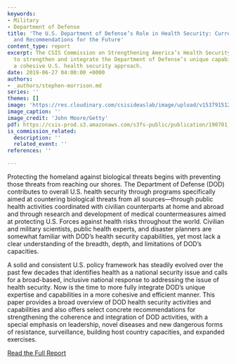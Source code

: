 ```yaml
---
keywords:
- Military
- Department of Defense
title: 'The U.S. Department of Defense’s Role in Health Security: Current Capabilities
  and Recommendations for the Future'
content_type: report
excerpt: The CSIS Commission on Strengthening America’s Health Security proposes ways
  to strengthen and integrate the Department of Defense’s unique capabilities into
  a cohesive U.S. health security approach.
date: 2019-06-27 04:00:00 +0000
authors:
- _authors/stephen-morrison.md
series: ''
themes: []
image: 'https://res.cloudinary.com/csisideaslab/image/upload/v1537915123/health-commission/GettyImages-456932390.jpg'
image_caption: ''
image_credit: 'John Moore/Getty'
pdf: https://csis-prod.s3.amazonaws.com/s3fs-public/publication/190701_CullisonMorrison_DoDHealthSecurity_WEB_v2.pdf
is_commission_related:
  description: ''
  related_event: ''
references: ''

---
```

Protecting the homeland against biological threats begins with preventing those threats from reaching our shores. The Department of Defense (DOD) contributes to overall U.S. health security through programs specifically aimed at countering biological threats from all sources—through public health activities coordinated with civilian counterparts at home and abroad and through research and development of medical countermeasures aimed at protecting U.S. Forces against health risks throughout the world. Civilian and military scientists, public health experts, and disaster planners are somewhat familiar with DOD’s health security capabilities, yet most lack a clear understanding of the breadth, depth, and limitations of DOD’s capacities.  
   
 A solid and consistent U.S. policy framework has steadily evolved over the past few decades that identifies health as a national security issue and calls for a broad-based, inclusive national response to addressing the issue of health security. Now is the time to more fully integrate DOD’s unique expertise and capabilities in a more cohesive and efficient manner. This paper provides a broad overview of DOD health security activities and capabilities and also offers select concrete recommendations for strengthening the coherence and integration of DOD activities, with a special emphasis on leadership, novel diseases and new dangerous forms of resistance, surveillance, building host country capacities, and expanded exercises.

<a href="https://csis-prod.s3.amazonaws.com/s3fs-public/publication/190701_CullisonMorrison_DoDHealthSecurity_WEB_v2.pdf" class="btn btn--gray">Read the Full Report</a>